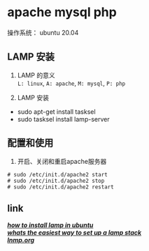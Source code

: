 # apache mysql php
操作系统： ubuntu 20.04

## LAMP 安装
1. LAMP 的意义  
`L: linux`, `A: apache`, `M: mysql`, `P: php`

2. LAMP 安装  
* sudo apt-get install tasksel
* sudo tasksel install lamp-server

## 配置和使用
1. 开启、关闭和重启apache服务器
```
# sudo /etc/init.d/apache2 start
# sudo /etc/init.d/apache2 stop
# sudo /etc/init.d/apache2 restart
```

## link
_**[how to install lamp in ubuntu](https://www.javatpoint.com/how-to-install-lamp-in-ubuntu)**_  
_**[whats the easiest way to set up a lamp stack](https://askubuntu.com/questions/34/whats-the-easiest-way-to-set-up-a-lamp-stack)**_  
_**[lnmp.org](https://lnmp.org/)**_  